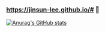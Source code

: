 ### https://jinsun-lee.github.io/# 👋

[![Anurag's GitHub stats](https://github-readme-stats.vercel.app/api?username=jinsun-lee)](https://github.com/anuraghazra/github-readme-stats)

<!--
**Jinsun-Lee/Jinsun-Lee** is a ✨ _special_ ✨ repository because its `README.md` (this file) appears on your GitHub profile.

Here are some ideas to get you started:

- 🔭 I’m currently working on ...
- 🌱 I’m currently learning ...
- 👯 I’m looking to collaborate on ...
- 🤔 I’m looking for help with ...
- 💬 Ask me about ...
- 📫 How to reach me: ...
- 😄 Pronouns: ...
- ⚡ Fun fact: ...
-->
